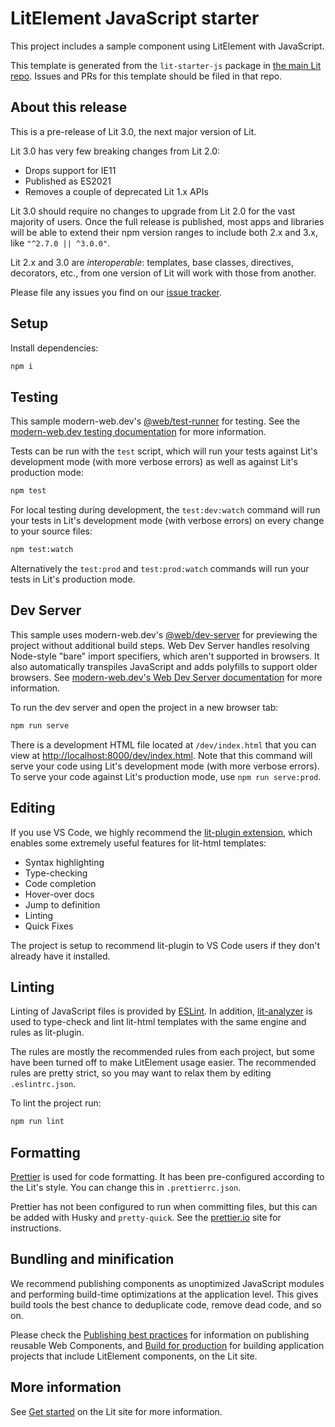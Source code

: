 # LitElement JavaScript starter

This project includes a sample component using LitElement with JavaScript.

This template is generated from the `lit-starter-js` package in [the main Lit
repo](https://github.com/lit/lit). Issues and PRs for this template should be
filed in that repo.

## About this release

This is a pre-release of Lit 3.0, the next major version of Lit.

Lit 3.0 has very few breaking changes from Lit 2.0:

- Drops support for IE11
- Published as ES2021
- Removes a couple of deprecated Lit 1.x APIs

Lit 3.0 should require no changes to upgrade from Lit 2.0 for the vast majority of users. Once the full release is published, most apps and libraries will be able to extend their npm version ranges to include both 2.x and 3.x, like `"^2.7.0 || ^3.0.0"`.

Lit 2.x and 3.0 are _interoperable_: templates, base classes, directives, decorators, etc., from one version of Lit will work with those from another.

Please file any issues you find on our [issue tracker](https://github.com/lit/lit/issues).

## Setup

Install dependencies:

```bash
npm i
```

## Testing

This sample modern-web.dev's
[@web/test-runner](https://www.npmjs.com/package/@web/test-runner) for testing. See the
[modern-web.dev testing documentation](https://modern-web.dev/docs/test-runner/overview) for
more information.

Tests can be run with the `test` script, which will run your tests against Lit's development mode (with more verbose errors) as well as against Lit's production mode:

```bash
npm test
```

For local testing during development, the `test:dev:watch` command will run your tests in Lit's development mode (with verbose errors) on every change to your source files:

```bash
npm test:watch
```

Alternatively the `test:prod` and `test:prod:watch` commands will run your tests in Lit's production mode.

## Dev Server

This sample uses modern-web.dev's [@web/dev-server](https://www.npmjs.com/package/@web/dev-server) for previewing the project without additional build steps. Web Dev Server handles resolving Node-style "bare" import specifiers, which aren't supported in browsers. It also automatically transpiles JavaScript and adds polyfills to support older browsers. See [modern-web.dev's Web Dev Server documentation](https://modern-web.dev/docs/dev-server/overview/) for more information.

To run the dev server and open the project in a new browser tab:

```bash
npm run serve
```

There is a development HTML file located at `/dev/index.html` that you can view at [http://localhost:8000/dev/index.html](http://localhost:8000/dev/index.html). Note that this command will serve your code using Lit's development mode (with more verbose errors). To serve your code against Lit's production mode, use `npm run serve:prod`.

## Editing

If you use VS Code, we highly recommend the [lit-plugin extension](https://marketplace.visualstudio.com/items?itemName=runem.lit-plugin), which enables some extremely useful features for lit-html templates:

- Syntax highlighting
- Type-checking
- Code completion
- Hover-over docs
- Jump to definition
- Linting
- Quick Fixes

The project is setup to recommend lit-plugin to VS Code users if they don't already have it installed.

## Linting

Linting of JavaScript files is provided by [ESLint](eslint.org). In addition, [lit-analyzer](https://www.npmjs.com/package/lit-analyzer) is used to type-check and lint lit-html templates with the same engine and rules as lit-plugin.

The rules are mostly the recommended rules from each project, but some have been turned off to make LitElement usage easier. The recommended rules are pretty strict, so you may want to relax them by editing `.eslintrc.json`.

To lint the project run:

```bash
npm run lint
```

## Formatting

[Prettier](https://prettier.io/) is used for code formatting. It has been pre-configured according to the Lit's style. You can change this in `.prettierrc.json`.

Prettier has not been configured to run when committing files, but this can be added with Husky and `pretty-quick`. See the [prettier.io](https://prettier.io/) site for instructions.

## Bundling and minification

We recommend publishing components as unoptimized JavaScript modules and performing build-time optimizations at the application level. This gives build tools the best chance to deduplicate code, remove dead code, and so on.

Please check the [Publishing best practices](https://lit.dev/docs/tools/publishing/#publishing-best-practices) for information on publishing reusable Web Components, and [Build for production](https://lit.dev/docs/tools/production/) for building application projects that include LitElement components, on the Lit site.

## More information

See [Get started](https://lit.dev/docs/getting-started/) on the Lit site for more information.
